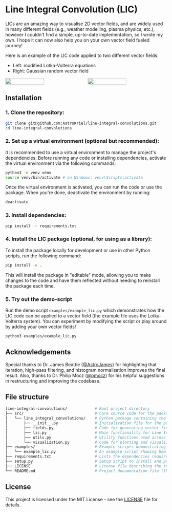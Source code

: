 # Line Integral Convolution (LIC)

LICs are an amazing way to visualise 2D vector fields, and are widely used in many different fields (e.g., weather modelling, plasma physics, etc.), however I couldn't find a simple, up-to-date implementation, so I wrote my own. I hope it can now also help you on your own vector field fueled journey!

Here is an example of the LIC code applied to two different vector fields:
- Left: modified Lotka-Volterra equations
- Right: Gaussian random vector field

<div style="display: flex; justify-content: space-between;">
  <img src="./examples/example_lic_1.png" width="49%" />
  <img src="./examples/example_lic_2.png" width="49%" />
</div>


## Installation

### 1. Clone the repository:

```bash
git clone git@github.com:AstroKriel/line-integral-convolutions.git
cd line-integral-convolutions
```

### 2. Set up a virtual environment (optional but recommended):

It is recommended to use a virtual environment to manage the project's dependencies. Before running any code or installing dependencies, activate the virtual environment via the following commands:

```bash
python3 -m venv venv
source venv/bin/activate # on Windows: venv\Scripts\activate
```

Once the virtual environment is activated, you can run the code or use the package. When you're done, deactivate the environment by running:

```bash
deactivate
```

### 3. Install dependencies:

```bash
pip install -r requirements.txt
```

### 4. Install the LIC package (optional, for using as a library):

To install the package locally for development or use in other Python scripts, run the following command:

```bash
pip install -e .
```

This will install the package in "editable" mode, allowing you to make changes to the code and have them reflected without needing to reinstall the package each time.

### 5. Try out the demo-script

Run the demo script `examples/example_lic.py` which demonstrates how the LIC code can be applied to a vector field (the example file uses the Lotka-Volterra system). You can experiment by modifying the script or play around by adding your own vector fields!

```bash
python3 examples/example_lic.py
```

## Acknowledgements

Special thanks to Dr. James Beattie ([@AstroJames](https://github.com/AstroJames)) for highlighting that iteration, high-pass filtering, and histogram normalisation improves the final result. Also, thanks to Dr. Philip Mocz ([@pmocz](https://github.com/pmocz)) for his helpful suggestions in restructuring and improving the codebase.

## File structure

```bash
line-integral-convolutions/            # Root project directory
├── src/                               # Core source code for the package
│   └── line_integral_convolutions/    # Python package containing the main functionality
│       ├── __init__.py                # Initialization file for the package
│       ├── fields.py                  # Code for generating vector fields
│       ├── lic.py                     # Main functionality for Line Integral Convolution (LIC)
│       ├── utils.py                   # Utility functions used across the project
│       └── visualization.py           # Code for plotting and visualizing LIC results
├── examples/                          # Example scripts demonstrating how to use the package
│   └── example_lic.py                 # An example script showing how to run LIC computations
├── requirements.txt                   # Lists the dependencies required to run the project
├── setup.py                           # Setup script to install and package the project
├── LICENSE                            # License file describing the terms of use for the project
└── README.md                          # Project documentation file (this file)
```

## License

This project is licensed under the MIT License - see the [LICENSE](./LICENSE) file for details.
